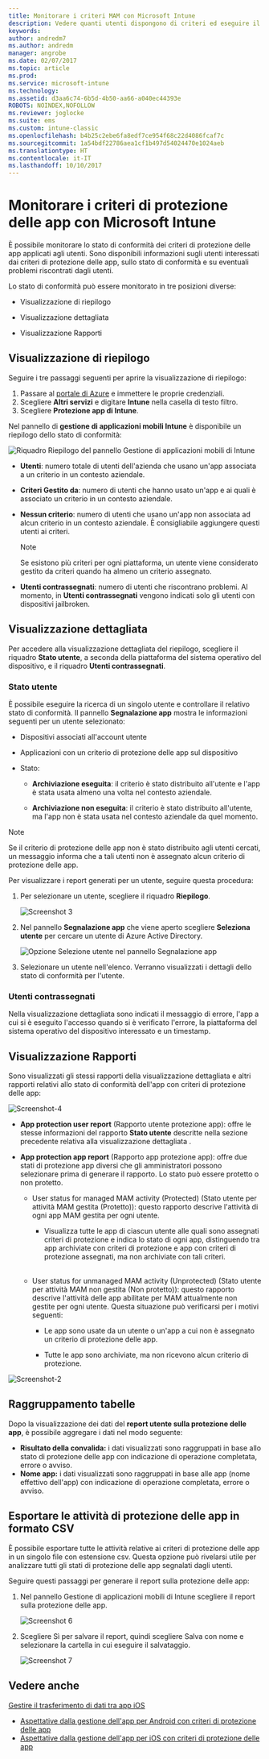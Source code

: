 ```yaml
---
title: Monitorare i criteri MAM con Microsoft Intune
description: Vedere quanti utenti dispongono di criteri ed eseguire il drill-down per accedere ad altri dettagli.
keywords: 
author: andredm7
ms.author: andredm
manager: angrobe
ms.date: 02/07/2017
ms.topic: article
ms.prod: 
ms.service: microsoft-intune
ms.technology: 
ms.assetid: d3aa6c74-6b5d-4b50-aa66-a040ec44393e
ROBOTS: NOINDEX,NOFOLLOW
ms.reviewer: joglocke
ms.suite: ems
ms.custom: intune-classic
ms.openlocfilehash: b4b25c2ebe6fa8edf7ce954f68c22d4086fcaf7c
ms.sourcegitcommit: 1a54bdf22786aea1cf1b497d54024470e1024aeb
ms.translationtype: HT
ms.contentlocale: it-IT
ms.lasthandoff: 10/10/2017
---
```

# <a name="monitor-app-protection-policies-with-microsoft-intune"></a>Monitorare i criteri di protezione delle app con Microsoft Intune
È possibile monitorare lo stato di conformità dei criteri di protezione delle app applicati agli utenti. Sono disponibili informazioni sugli utenti interessati dai criteri di protezione delle app, sullo stato di conformità e su eventuali problemi riscontrati dagli utenti.

Lo stato di conformità può essere monitorato in tre posizioni diverse:

-   Visualizzazione di riepilogo

-   Visualizzazione dettagliata

-   Visualizzazione Rapporti

## <a name="summary-view"></a>Visualizzazione di riepilogo

Seguire i tre passaggi seguenti per aprire la visualizzazione di riepilogo:

1. Passare al [portale di Azure](https://portal.azure.com) e immettere le proprie credenziali.
2. Scegliere **Altri servizi** e digitare **Intune** nella casella di testo filtro.
3. Scegliere **Protezione app di Intune**.

Nel pannello di **gestione di applicazioni mobili Intune** è disponibile un riepilogo dello stato di conformità:

![Riquadro Riepilogo del pannello Gestione di applicazioni mobili di Intune](../media/mam-azure-portal-user-status-summary.png)

-   **Utenti**: numero totale di utenti dell'azienda che usano un'app associata a un criterio in un contesto aziendale.

-   **Criteri Gestito da**: numero di utenti che hanno usato un'app e ai quali è associato un criterio in un contesto aziendale.

-   **Nessun criterio**: numero di utenti che usano un'app non associata ad alcun criterio in un contesto aziendale. È consigliabile aggiungere questi utenti ai criteri.
    > [!NOTE]
    > Se esistono più criteri per ogni piattaforma, un utente viene considerato gestito da criteri quando ha almeno un criterio assegnato.

- **Utenti contrassegnati**: numero di utenti che riscontrano problemi. Al momento, in **Utenti contrassegnati** vengono indicati solo gli utenti con dispositivi jailbroken.


## <a name="detailed-view"></a>Visualizzazione dettagliata
Per accedere alla visualizzazione dettagliata del riepilogo, scegliere il riquadro **Stato utente**, a seconda della piattaforma del sistema operativo del dispositivo, e il riquadro **Utenti contrassegnati**.

### <a name="user-status"></a>Stato utente
È possibile eseguire la ricerca di un singolo utente e controllare il relativo stato di conformità. Il pannello **Segnalazione app** mostra le informazioni seguenti per un utente selezionato:
- Dispositivi associati all'account utente

- Applicazioni con un criterio di protezione delle app sul dispositivo

- Stato:

  - **Archiviazione eseguita**: il criterio è stato distribuito all'utente e l'app è stata usata almeno una volta nel contesto aziendale.

  - **Archiviazione non eseguita**: il criterio è stato distribuito all'utente, ma l'app non è stata usata nel contesto aziendale da quel momento.

>[!NOTE]
> Se il criterio di protezione delle app non è stato distribuito agli utenti cercati, un messaggio informa che a tali utenti non è assegnato alcun criterio di protezione delle app.

Per visualizzare i report generati per un utente, seguire questa procedura:

1.  Per selezionare un utente, scegliere il riquadro **Riepilogo**.

    ![Screenshot 3](../media/MAM-reporting-6.png)

2. Nel pannello **Segnalazione app** che viene aperto scegliere **Seleziona utente** per cercare un utente di Azure Active Directory.

    ![Opzione Selezione utente nel pannello Segnalazione app](../media/MAM-reporting-2.png)

3. Selezionare un utente nell'elenco. Verranno visualizzati i dettagli dello stato di conformità per l'utente.

### <a name="flagged-users"></a>Utenti contrassegnati
Nella visualizzazione dettagliata sono indicati il messaggio di errore, l'app a cui si è eseguito l'accesso quando si è verificato l'errore, la piattaforma del sistema operativo del dispositivo interessato e un timestamp.

## <a name="reporting-view"></a>Visualizzazione Rapporti

Sono visualizzati gli stessi rapporti della visualizzazione dettagliata e altri rapporti relativi allo stato di conformità dell'app con criteri di protezione delle app:

![Screenshot-4](../media/MAM-reporting-7.png)

-   **App protection user report** (Rapporto utente protezione app): offre le stesse informazioni del rapporto **Stato utente** descritte nella sezione precedente relativa alla visualizzazione dettagliata .

-   **App protection app report** (Rapporto app protezione app): offre due stati di protezione app diversi che gli amministratori possono selezionare prima di generare il rapporto. Lo stato può essere protetto o non protetto.

    -   User status for managed MAM activity (Protected) (Stato utente per attività MAM gestita (Protetto)): questo rapporto descrive l'attività di ogni app MAM gestita per ogni utente.

        -   Visualizza tutte le app di ciascun utente alle quali sono assegnati criteri di protezione e indica lo stato di ogni app, distinguendo tra app archiviate con criteri di protezione e app con criteri di protezione assegnati, ma non archiviate con tali criteri.
<br></br>
    -   User status for unmanaged MAM activity (Unprotected) (Stato utente per attività MAM non gestita (Non protetto)): questo rapporto descrive l'attività delle app abilitate per MAM attualmente non gestite per ogni utente. Questa situazione può verificarsi per i motivi seguenti:

        -   Le app sono usate da un utente o un'app a cui non è assegnato un criterio di protezione delle app.

        -   Tutte le app sono archiviate, ma non ricevono alcun criterio di protezione.

![Screenshot-2](../media/MAM-reporting-4.png)

## <a name="table-grouping"></a>Raggruppamento tabelle

Dopo la visualizzazione dei dati del **report utente sulla protezione delle app**, è possibile aggregare i dati nel modo seguente:

- **Risultato della convalida:** i dati visualizzati sono raggruppati in base allo stato di protezione delle app con indicazione di operazione completata, errore o avviso.
- **Nome app:** i dati visualizzati sono raggruppati in base alle app (nome effettivo dell'app) con indicazione di operazione completata, errore o avviso.

## <a name="export-app-protection-activities-to-csv"></a>Esportare le attività di protezione delle app in formato CSV

È possibile esportare tutte le attività relative ai criteri di protezione delle app in un singolo file con estensione csv. Questa opzione può rivelarsi utile per analizzare tutti gli stati di protezione delle app segnalati dagli utenti.

Seguire questi passaggi per generare il report sulla protezione delle app:

1. Nel pannello Gestione di applicazioni mobili di Intune scegliere il report sulla protezione delle app.

    ![Screenshot 6](../media/app-protection-report-csv-2.png)

2. Scegliere Sì per salvare il report, quindi scegliere Salva con nome e selezionare la cartella in cui eseguire il salvataggio.

    ![Screenshot 7](../media/app-protection-report-csv-1.png)

## <a name="see-also"></a>Vedere anche
[Gestire il trasferimento di dati tra app iOS](manage-data-transfer-between-ios-apps-with-microsoft-intune.md)

* [Aspettative dalla gestione dell'app per Android con criteri di protezione delle app](/intune/end-user-mam-apps-android)
* [Aspettative dalla gestione dell'app per iOS con criteri di protezione delle app](/intune/end-user-mam-apps-ios)
